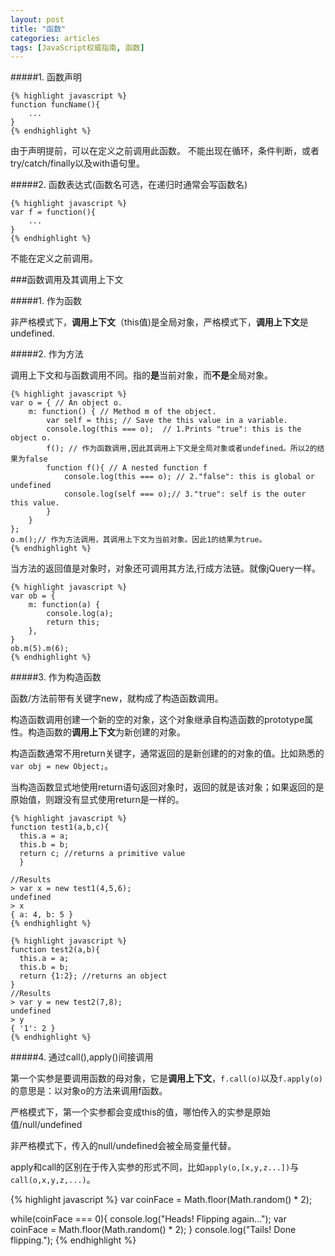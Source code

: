 ```yaml
---
layout: post
title: "函数"
categories: articles
tags: [JavaScript权威指南, 函数]
---
```


#####1. 函数声明

    {% highlight javascript %}
    function funcName(){
        ...
    }
    {% endhighlight %}

由于声明提前，可以在定义之前调用此函数。
不能出现在循环，条件判断，或者try/catch/finally以及with语句里。

#####2. 函数表达式(函数名可选，在递归时通常会写函数名)

    {% highlight javascript %}
    var f = function(){
        ...
    }
    {% endhighlight %}

不能在定义之前调用。

###函数调用及其调用上下文

#####1. 作为函数

非严格模式下，**调用上下文**（this值)是全局对象，严格模式下，**调用上下文**是undefined.

#####2. 作为方法

调用上下文和与函数调用不同。指的**是**当前对象，而**不是**全局对象。

    {% highlight javascript %}
    var o = { // An object o.
        m: function() { // Method m of the object.
            var self = this; // Save the this value in a variable.
            console.log(this === o);  // 1.Prints "true": this is the object o.
            f(); // 作为函数调用,因此其调用上下文是全局对象或者undefined。所以2的结果为false
            function f(){ // A nested function f
                console.log(this === o); // 2."false": this is global or undefined
                console.log(self === o);// 3."true": self is the outer this value.
            }
        }
    };
    o.m();// 作为方法调用，其调用上下文为当前对象。因此1的结果为true。
    {% endhighlight %}

当方法的返回值是对象时，对象还可调用其方法,行成方法链。就像jQuery一样。

    {% highlight javascript %}
    var ob = {
        m: function(a) {
            console.log(a);
            return this;
        },
    }
    ob.m(5).m(6);
    {% endhighlight %}

#####3. 作为构造函数

函数/方法前带有关键字new，就构成了构造函数调用。

构造函数调用创建一个新的空的对象，这个对象继承自构造函数的prototype属性。构造函数的**调用上下文**为新创建的对象。

构造函数通常不用return关键字，通常返回的是新创建的的对象的值。比如熟悉的`var obj = new Object;`。

当构造函数显式地使用return语句返回对象时，返回的就是该对象；如果返回的是原始值，则跟没有显式使用return是一样的。

    {% highlight javascript %}
    function test1(a,b,c){
      this.a = a;
      this.b = b;
      return c; //returns a primitive value
      }

    //Results
    > var x = new test1(4,5,6);
    undefined
    > x
    { a: 4, b: 5 }
    {% endhighlight %}

    {% highlight javascript %}
    function test2(a,b){
      this.a = a;
      this.b = b;
      return {1:2}; //returns an object
    }
    //Results
    > var y = new test2(7,8);
    undefined
    > y
    { '1': 2 }
    {% endhighlight %}

#####4. 通过call(),apply()间接调用

第一个实参是要调用函数的母对象，它是**调用上下文**，`f.call(o)`以及`f.apply(o)`的意思是：以对象o的方法来调用f函数。

严格模式下，第一个实参都会变成this的值，哪怕传入的实参是原始值/null/undefined

非严格模式下，传入的null/undefined会被全局变量代替。

apply和call的区别在于传入实参的形式不同，比如`apply(o,[x,y,z...])`与`call(o,x,y,z,...)`。

{% highlight javascript %}
var coinFace = Math.floor(Math.random() * 2);

while(coinFace === 0){
	console.log("Heads! Flipping again...");
	var coinFace = Math.floor(Math.random() * 2);
}
console.log("Tails! Done flipping.");
{% endhighlight %}






